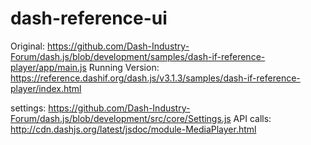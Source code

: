 # dash-reference-ui

Original: https://github.com/Dash-Industry-Forum/dash.js/blob/development/samples/dash-if-reference-player/app/main.js
Running Version: https://reference.dashif.org/dash.js/v3.1.3/samples/dash-if-reference-player/index.html

settings: https://github.com/Dash-Industry-Forum/dash.js/blob/development/src/core/Settings.js
API calls: http://cdn.dashjs.org/latest/jsdoc/module-MediaPlayer.html

